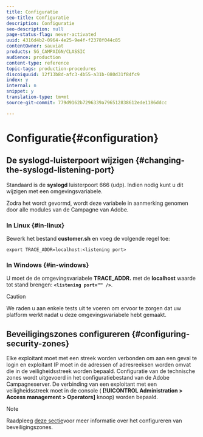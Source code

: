 ```yaml
---
title: Configuratie
seo-title: Configuratie
description: Configuratie
seo-description: null
page-status-flag: never-activated
uuid: 4316d4b2-0964-4e25-9e4f-f2378f044c85
contentOwner: sauviat
products: SG_CAMPAIGN/CLASSIC
audience: production
content-type: reference
topic-tags: production-procedures
discoiquuid: 12f13b8d-afc3-4b55-a31b-080d31f84fc9
index: y
internal: n
snippet: y
translation-type: tm+mt
source-git-commit: 779d9162b7296339a796512838612ede1186ddcc

---
```



# Configuratie{#configuration}

## De syslogd-luisterpoort wijzigen {#changing-the-syslogd-listening-port}

Standaard is de **syslogd** luisterpoort 666 (udp). Indien nodig kunt u dit wijzigen met een omgevingsvariabele.

Zodra het wordt gevormd, wordt deze variabele in aanmerking genomen door alle modules van de Campagne van Adobe.

### In Linux {#in-linux}

Bewerk het bestand **customer.sh** en voeg de volgende regel toe:

```
export TRACE_ADDR=localhost:<listening port>
```

### In Windows {#in-windows}

U moet de de omgevingsvariabele **TRACE_ADDR.** met de **localhost** waarde tot stand brengen: **`<listening port="" />`**.

>[!CAUTION]
>
>We raden u aan enkele tests uit te voeren om ervoor te zorgen dat uw platform werkt nadat u deze omgevingsvariabele hebt gemaakt.

## Beveiligingszones configureren {#configuring-security-zones}

Elke exploitant moet met een streek worden verbonden om aan een geval te login en exploitant IP moet in de adressen of adresreeksen worden omvat die in de veiligheidsstreek worden bepaald. Configuratie van de technische zones wordt uitgevoerd in het configuratiebestand van de Adobe Campagneserver. De verbinding van een exploitant met een veiligheidsstreek moet in de console ( **[!UICONTROL Administration > Access management > Operators]** knoop) worden bepaald.

>[!NOTE]
>
>Raadpleeg [deze sectie](../../installation/using/configuring-campaign-server.md#defining-security-zones)voor meer informatie over het configureren van beveiligingszones.


